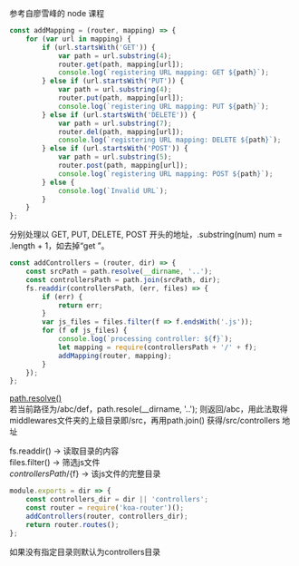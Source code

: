 参考自廖雪峰的 node 课程

```javascript
const addMapping = (router, mapping) => {
    for (var url in mapping) {
        if (url.startsWith('GET')) {
            var path = url.substring(4);
            router.get(path, mapping[url]);
            console.log(`registering URL mapping: GET ${path}`);
        } else if (url.startsWith('PUT')) {
            var path = url.substring(4);
            router.put(path, mapping[url]);
            console.log(`registering URL mapping: PUT ${path}`);
        } else if (url.startsWith('DELETE')) {
            var path = url.substring(7);
            router.del(path, mapping[url]);
            console.log(`registering URL mapping: DELETE ${path}`);
        } else if (url.startsWith('POST')) {
            var path = url.substring(5);
            router.post(path, mapping[url]);
            console.log(`registering URL mapping: POST ${path}`);
        } else {
            console.log(`Invalid URL`);
        }
    }
};
```

分别处理以 GET, PUT, DELETE, POST 开头的地址，.substring(num) num = .length + 1，如去掉“get ”。

```javascript
const addControllers = (router, dir) => {
    const srcPath = path.resolve(__dirname, '..');
    const controllersPath = path.join(srcPath, dir);
    fs.readdir(controllersPath, (err, files) => {
        if (err) {
            return err;
        }
        var js_files = files.filter(f => f.endsWith('.js'));
        for (f of js_files) {
            console.log(`processing controller: ${f}`);
            let mapping = require(controllersPath + '/' + f);
            addMapping(router, mapping);
        }
    });
};
```

[path.resolve()](http://nodejs.cn/api/path.html#path_path_resolve_paths)  
若当前路径为/abc/def，path.resole(__dirname, '..');
则返回/abc，用此法取得middlewares文件夹的上级目录即/src，再用path.join() 获得/src/controllers 地址  
  
fs.readdir() -> 读取目录的内容  
files.filter() -> 筛选js文件  
${controllersPath}/${f} -> 该js文件的完整目录  

```javascript
module.exports = dir => {
    const controllers_dir = dir || 'controllers';
    const router = require('koa-router')();
    addControllers(router, controllers_dir);
    return router.routes();
};
```

如果没有指定目录则默认为controllers目录
